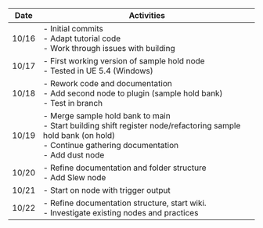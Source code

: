 | Date   | Activities                                                          |
|--------|---------------------------------------------------------------------|
| 10/16  | - Initial commits<br>- Adapt tutorial code<br>- Work through issues with building |
| 10/17  | - First working version of sample hold node<br>- Tested in UE 5.4 (Windows) |
| 10/18  | - Rework code and documentation<br>- Add second node to plugin (sample hold bank)<br>- Test in branch |
| 10/19  | - Merge sample hold bank to main<br>- Start building shift register node/refactoring sample hold bank (on hold)<br>- Continue gathering documentation<br>- Add dust node |
| 10/20  | - Refine documentation and folder structure<br>- Add Slew node | 
| 10/21  | - Start on node with trigger output |
| 10/22  | - Refine documentation structure, start wiki. <br>- Investigate existing nodes and practices | 
